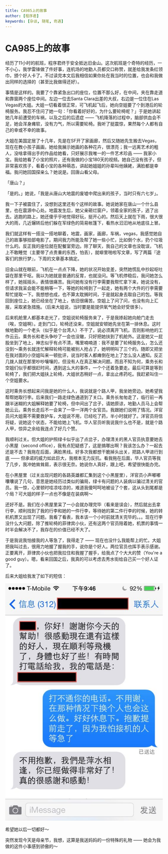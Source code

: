 ```yaml
---
title: CA985上的故事
author: [程序君]
keywords: [杂谈, 随笔, 奇遇]
---
```


# CA985上的故事

经历了11小时的航班，程序君终于安全抵达旧金山。这次航班是个奇特的经历，一不小心，我学雷锋做了件好事，连机场的地勤人员都交口称赞，就差给我发条红领巾，颁个好人卡了。不过读完本文后我相信如果你处在我当时的位置，也会和我做出同样的选择的（甚至比我做得还好）。

事情是这样的。我要了个靠紧急出口的座位，位置不那么好，在中间，夹在靠走道和靠窗两个座位中间。左边一位去Santa Clara出差的大叔，右边是一位住在Las Vegas的大姐。大姐一切看着很正常，可飞机起飞后，她向空姐要了个到港后的轮椅服务。我忍不住问了她一句：「你看着好好的，为什么要轮椅呢？」于是她讲起她几年前遭受的车祸，以及之后的后遗症 —— 飞机降落的过程中，脑部供血会不足，她会浑身瘫软，没有力气，所以需要轮椅。我听了挺震惊，果然每个人都有自己的幸或不幸的故事。

大姐在美国定居了十几年，先是在SF开了家画廊，然后又随她先生搬去Vegas，现在在教小孩子画画，她给我展示她画的各种花卉，很漂亮；我一远离艺术的粗人，没啥拿得出手的作品给她看，只好展示我唯一的一件艺术珍品 —— 我家小宝。我给她看了小宝的照片，还有我做的小宝180天的视频。她自己没有孩子，但非常喜欢孩子，看着小宝的各种萌态，讲起她姐姐的孙辈叫他姨姥，满脸都是幸福。我问她回国探亲么？她说是。回唐山看父母。

「唐山？」

「是的。」她说，「我是从唐山大地震的废墟中爬出来的孩子，当时只有六七岁」。

我一下子被震住了，没想到这里还有个这样的故事。她说她家在唐山一个什么县里，也在震源中心处。地震发生后，她父亲砸烂窗户，领着全家的孩子，逃了出去。逃跑的路上，她还傻乎乎地觉得好玩，挺开心的。然后天上就在下雨，很大很大的雨，几近辗转后他们躲在军绿色的简易帐篷下，看热水汩汩地从地底往上冒。

我们就这样有一搭没一搭地聊着，地震，画家，画廊，车祸，vegas，我感觉她自己的故事够拍部电影了。期间我力所能及帮了她一些小忙，比如倒个水，扔个垃圾什么的。反正我的座位就在配餐室旁边。除了聊天，我自己的文章也没耽误，飞机上不敢睡觉（主要带了点贵重的东西，怕丢），就噼里啪啦写文章，写了两篇『途客们的旅行梦』，下周的文章基本搞定。

旧金山就在眼前，飞机在一点点下降，她的状况开始变差，突然她慌乱中抄起呕吐袋在那里干呕。我以为她就是普通的反胃，也就没问。等飞机停稳后，我问她怎么样了，她摇摇头，表情很痛苦。我问她有没有行李需要我帮忙拿下来，她说没有，但请求我呆会能不能稍等一下，等她的轮椅到了一起走，她有两个大件的行李需要帮忙提取一下。我想想也成，也不算太耽搁时间，于是就起身去取自己的包。等我回到座位上，她已经坐在了地上，依旧很痛苦。空姐上了问了问，也没有向上汇报，采取紧急措施。（后来大姐说，当时要是能提供氧气她会好受很多）。

后来机舱里人都基本走光了，空姐说轮椅服务来了，于是我掺起她向舱门走去（唉，空姐啊）。走到门口，轮椅还没来，空姐就安顿她先坐在第一排休息。这时候地勤的一个老头（似乎是个台湾人）不干了，说必须离开飞机，否则影响他的工作云云。乘务长和老头争吵了一会也没辙，只好把她扶到了机舱外。这是她又一屁股坐到了地上，神志似乎有点不清，嘴里喃喃道：我不是要了轮椅服务么，怎么还没到～乘务长就连忙解释轮椅可能被别人抢占了，她明明叫了三个的。随即又把坐在我对面的小空姐叫来一顿批评，说当时客人都瘫倒在地上了怎么没人通知。反正几拨人就在那里吵吵嚷嚷的，但没有人在真正解决问题。而且不知为何，乘务长和空姐们似乎都很赶时间，遇到这么大的事件，一个个还着急要走。最后可算是等到轮椅了，我们把大姐扶上轮椅，大姐状态稍好一点，拿出止疼药吃。我赶紧叫住一个空姐要水。

这时乘务长想起来问我是她的什么人，我说就是个路人甲，我坐她旁边。她希望我帮帮她取行李。后来我们一路走绿色通道到了关口。乘务长匆匆走了，临行前一再跟半迷糊的大姐解释她要了轮椅，但中间出了岔子，请她原谅，地勤人员马上会帮她云云。乘务长走后不一会来了一华一洋两个女官员。我跟她们说明了情况。洋官员问大姐需不需要救护车，大姐说不用，已经吃了药，半小时就好了。洋官员将信将疑，说她这个状态，不能给她上飞机。华人官员听我说我什么也不是，就是个路人甲，惊异之余给我连点了好几个赞。

我顺利过关。但大姐的护照绿卡似乎出了点岔子，办理清关的黑人官员执意要她去小黑屋（second office），我有点犯疑惑了，这是搞哪出啊？我该怎么办？一起去还是不去？我拖在后面，满脸黑线。好多次我都想干脆掉头出关，把路人甲进行到底 —— 但承诺的威力如此巨大，我根本无力反抗。看我拖在后面，华人官员等我了几步，我冲她耸耸肩，表示很无奈。她说你人真好，跟上吧，希望很快能办完。

在小黑屋里（过关出现问题的各路英雄都汇集到这个小黑屋里），洋官员小声嘟嘟囔囔说了几句，意思是她经历过类似的骗局，绿卡有问题的人装病以骗过清关的官员。我一惊，心里顿时哇凉哇凉的，难道我傻呵呵地被设了个套，这从头到尾都是个局？可大姐的样子一点也不像是在装病啊～

还好不是。我们在小黑屋里呆了一小会就办理完毕（看来是误会），然后就出去拿行李，顺利找到了我的行李和她的一件行李，等待她的第二件行李的时候，她的转机机票又出现了问题。我看了看表，我本该一个小时前就清关完毕的。。。现在行李没什么大问题，除了推轮椅的菲律宾小伙，还有这两个官员陪着她，机票的事情一时半会解决不了，我存在的价值已经不大了。

于是我说我怕接我的人等急了，我得走了 —— 现在也没什么我能帮上的忙。大姐把我叫过去，很用力地握了握我的手，说你是个好人。两位官员也挥手表示感谢。正要离开，菲律宾小伙也把我拉住和我握了握手，给我点了个大大的赞（You're a good guy）。嗯，看来回国之后，我真的可以考虑去秀水街给自己买一个好人证了。

后来大姐给我发了如下的短信：

![message](assets/message.jpg)

希望她以后一切都好～

突然发现今天是母亲节，我想，这算是我送妈妈的一份特殊的礼物 —— 她会为我做的这件小事感到骄傲的～
